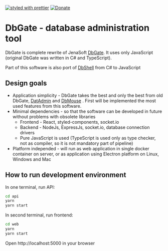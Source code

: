 [![styled with prettier](https://img.shields.io/badge/styled_with-prettier-ff69b4.svg)](https://github.com/prettier/prettier)
[![Donate](https://img.shields.io/badge/donate-paypal-blue.svg)](https://paypal.me/JanProchazkaCz)

# DbGate - database administration tool

DbGate is complete rewrite of JenaSoft [DbGate](http://www.jenasoft.com/dbgate). It uses only JavaScript (original DbGate was written in C# and TypeScript). 

Part of this software is also port of [DbShell](https://github.com/dbshell/dbshell) from C# to JavaScript

## Design goals
* Application simplicity - DbGate takes the best and only the best from old DbGate, [DatAdmin](http://www.jenasoft.com/datadmin) and [DbMouse](http://www.jenasoft.com/dbmouse) . First will be implemented the most used features from this software.
* Minimal dependencies - so that the software can be developed in future without problems with obsolete libraries
    * Frontend - React, styled-components, socket.io
    * Backend - NodeJs, ExpressJs, socket.io, database connection drivers
    * Pure JavaScript is used (TypeScript is used only as type checker, not as compiler, so it is not mandatory part of pipeline)
* Platform independed - will run as web application in single docker container on server, or as application using Electron platform on Linux, Windows and Mac

## How to run development environment

In one terminal, run API:
```sh
cd api
yarn
yarn start
```

In second terminal, run frontend:
```sh
cd web
yarn
yarn start
```

Open http://localhost:5000 in your browser
